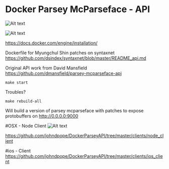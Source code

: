# Docker Parsey McParseface - API
![Alt text](https://raw.githubusercontent.com/johndpope/DockerParseyMcParsefaceAPI/master/images/google-open-sources-parsey-mcparseface.jpg "Parsey")


![Alt text](https://msopentech.com/wp-content/uploads/dockericon.png "Docker")


https://docs.docker.com/engine/installation/




Dockerfile for Myungchul Shin patches on syntaxnet
https://github.com/dsindex/syntaxnet/blob/master/README_api.md

Original API work from David Mansfield
https://github.com/dmansfield/parsey-mcparseface-api


```
make start
```

Troubles? 
```
make rebuild-all
```
 
Will build a version of parsey mcparseface with patches to expose protobuffers  on http://0.0.0.0:9000





#OSX - Node Client
![Alt text](https://raw.githubusercontent.com/johndpope/DockerParseyAPI/master/images/node_results.png "Node JS client")

https://github.com/johndpope/DockerParseyAPI/tree/master/clients/node_client


#ios - Client
https://github.com/johndpope/DockerParseyAPI/tree/master/clients/ios_client

